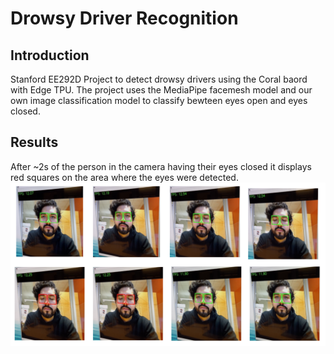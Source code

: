 # Drowsy Driver Recognition

## Introduction

Stanford EE292D Project to detect drowsy drivers using the Coral baord with Edge
TPU. The project uses the MediaPipe facemesh model and our own image
classification model to classify bewteen eyes open and eyes closed.

## Results
After ~2s of the person in the camera having their eyes closed it displays
red squares on the area where the eyes were detected.
![results](images/video_frames.png)

